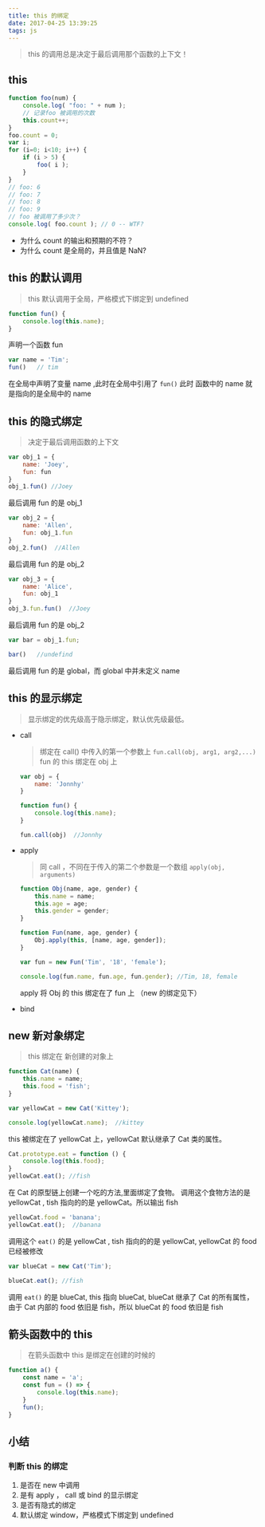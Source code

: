 ```yaml
---
title: this 的绑定
date: 2017-04-25 13:39:25
tags: js
---
```


> this 的调用总是决定于最后调用那个函数的上下文！
<!--more-->

## this 
```js
function foo(num) {
    console.log( "foo: " + num );
    // 记录foo 被调用的次数
    this.count++;
}
foo.count = 0;
var i;
for (i=0; i<10; i++) {
    if (i > 5) {
        foo( i );
    }
}
// foo: 6
// foo: 7
// foo: 8
// foo: 9
// foo 被调用了多少次？
console.log( foo.count ); // 0 -- WTF?
```
- 为什么 count 的输出和预期的不符？
- 为什么 count 是全局的，并且值是 NaN?


## this 的默认调用
> this 默认调用于全局，严格模式下绑定到 undefined

```js
function fun() {
    console.log(this.name);
}
```
声明一个函数 fun

```js
var name = 'Tim';
fun()   // tim
```
在全局中声明了变量 name ,此时在全局中引用了 `fun()` 此时 函数中的 name 就是指向的是全局中的 name


## this 的隐式绑定
> 决定于最后调用函数的上下文

```js
var obj_1 = {
    name: 'Joey',
    fun: fun
}
obj_1.fun() //Joey
```
最后调用 fun 的是 obj_1

```js
var obj_2 = {
    name: 'Allen',
    fun: obj_1.fun
}
obj_2.fun()  //Allen
```
最后调用 fun 的是 obj_2

```js
var obj_3 = {
    name: 'Alice',
    fun: obj_1
}
obj_3.fun.fun()  //Joey
```
最后调用 fun 的是 obj_2

```js
var bar = obj_1.fun;

bar()   //undefind
```
最后调用 fun  的是 global，而 global 中并未定义 name


## this 的显示绑定
> 显示绑定的优先级高于隐示绑定，默认优先级最低。 

- call
   > 绑定在 call() 中传入的第一个参数上 ` fun.call(obj, arg1, arg2,...) ` fun 的 this 绑定在 obj 上 

    ```js
    var obj = {
        name: 'Jonnhy'
    }

    function fun() {
        console.log(this.name);
    }

    fun.call(obj)  //Jonnhy
    ```

- apply
    > 同 call ，不同在于传入的第二个参数是一个数组 `apply(obj, arguments)`
   
    ```js
    function Obj(name, age, gender) {
        this.name = name;
        this.age = age;
        this.gender = gender;
    }

    function Fun(name, age, gender) {
        Obj.apply(this, [name, age, gender]); 
    }

    var fun = new Fun('Tim', '18', 'female');

    console.log(fun.name, fun.age, fun.gender); //Tim, 18, female
    ```
    apply 将 Obj 的 this 绑定在了 fun 上 （new 的绑定见下）

- bind


## new 新对象绑定

> this 绑定在 新创建的对象上

```js
function Cat(name) {
    this.name = name;
    this.food = 'fish';
}

var yellowCat = new Cat('Kittey');

console.log(yellowCat.name);  //kittey
```
this 被绑定在了 yellowCat 上，yellowCat 默认继承了 Cat 类的属性。

```js
Cat.prototype.eat = function () {
    console.log(this.food);
}
yellowCat.eat(); //fish
```
在 Cat 的原型链上创建一个吃的方法,里面绑定了食物。
调用这个食物方法的是 yellowCat , tish 指向的的是 yellowCat。所以输出 fish

```js
yellowCat.food = 'banana';
yellowCat.eat();  //banana
```
调用这个 `eat()` 的是 yellowCat , tish 指向的的是 yellowCat, yellowCat 的 food 已经被修改 

```js
var blueCat = new Cat('Tim');

blueCat.eat(); //fish
```
调用 `eat()` 的是 blueCat, this 指向 blueCat, blueCat 继承了 Cat 的所有属性，由于 Cat 内部的 food 依旧是 fish，所以 blueCat 的 food 依旧是 fish


## 箭头函数中的 this
> 在箭头函数中 this 是绑定在创建的时候的
```js
function a() {
    const name = 'a';
    const fun = () => {
        console.log(this.name);
    }
    fun();
}
```

## 小结

### 判断 this 的绑定
1. 是否在 new 中调用
2. 是有 apply ， call 或 bind 的显示绑定
3. 是否有隐式的绑定
4. 默认绑定 window，严格模式下绑定到 undefined 
 
